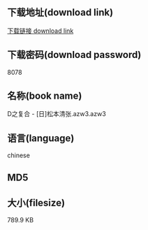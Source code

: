## 下载地址(download link)
[下载链接 download link](https://tutu365.netlify.app/?s=D%E4%B9%8B%E5%A4%8D%E5%90%88+-+%5B%E6%97%A5%5D%E6%9D%BE%E6%9C%AC%E6%B8%85%E5%BC%A0.azw3)

## 下载密码(download password)
8078

## 名称(book name)
D之复合 - [日]松本清张.azw3.azw3

## 语言(language)
chinese

## MD5


## 大小(filesize)
789.9 KB
